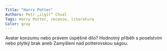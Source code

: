 ```yaml
---
Title: "Harry Potter"
Authors: Petr „ilgir“ Chval
Tags: Harry Potter, recenze, literatura
Color: gray
---
```

Avatar konzumu nebo právem úspěšné dílo? Hodnotný příběh s poselstvím nebo
plytký brak aneb Zamyšlení nad potterovskou ságou.
